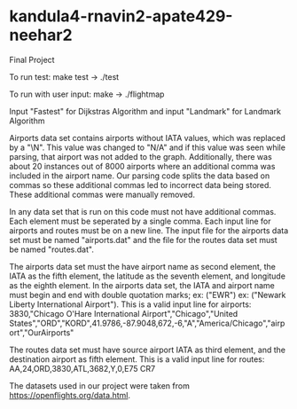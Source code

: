 # kandula4-rnavin2-apate429-neehar2

Final Project

To run test: make test -> ./test

To run with user input: make -> ./flightmap

Input "Fastest" for Dijkstras Algorithm and input "Landmark" for Landmark Algorithm

Airports data set contains airports without IATA values,
which was replaced by a "\N". This value was changed to
"N/A" and if this value was seen while parsing, that
airport was not added to the graph. Additionally, there was
about 20 instances out of 8000 airports where an additional
comma was included in the airport name. Our parsing
code splits the data based on commas so these additional
commas led to incorrect data being stored. These additional
commas were manually removed. 

In any data set that is run on this code must not have additional commas. Each element must
be seperated by a single comma. Each input line for airports and routes must be on a new line.
The input file for the airports data set must be named "airports.dat" and the file for the routes data set must be named "routes.dat".

The airports data set must the have airport name as second element, 
the IATA as the fifth element, the latitude as the seventh element, 
and longitude as the eighth element. In the airports data set, the IATA and
airport name must begin and end with double quotation marks; 
ex: ("EWR")
ex: ("Newark Liberty International Airport"). This is a valid input line for airports:
3830,"Chicago O'Hare International Airport","Chicago","United States","ORD","KORD",41.9786,-87.9048,672,-6,"A","America/Chicago","airport","OurAirports"

The routes data set must have source airport IATA as third element,
and the destination airport as fifth element.
This is a valid input line for routes:
AA,24,ORD,3830,ATL,3682,Y,0,E75 CR7

The datasets used in our project were taken from https://openflights.org/data.html. 